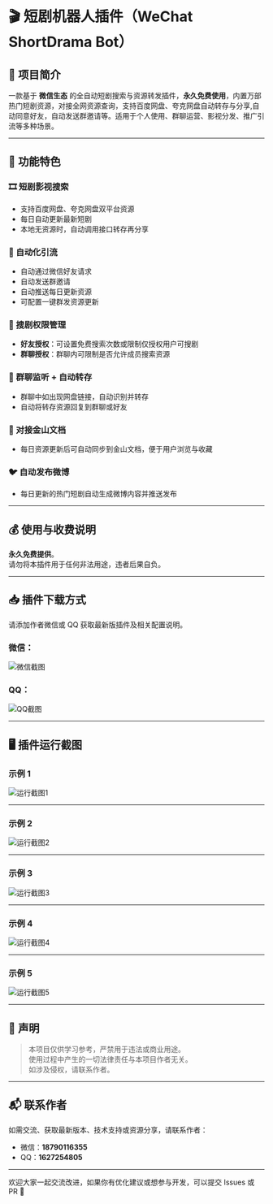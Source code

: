 # 🎬 短剧机器人插件（WeChat ShortDrama Bot）

## 📌 项目简介

一款基于 **微信生态** 的全自动短剧搜索与资源转发插件，**永久免费使用**，内置万部热门短剧资源，对接全网资源查询，支持百度网盘、夸克网盘自动转存与分享,自动同意好友，自动发送群邀请等。适用于个人使用、群聊运营、影视分发、推广引流等多种场景。

---

## 🚀 功能特色

### 🎞️ 短剧影视搜索
- 支持百度网盘、夸克网盘双平台资源
- 每日自动更新最新短剧
- 本地无资源时，自动调用接口转存再分享

### 🤖 自动化引流
- 自动通过微信好友请求  
- 自动发送群邀请  
- 自动推送每日更新资源  
- 可配置一键群发资源更新

### 🔐 搜剧权限管理
- **好友授权**：可设置免费搜索次数或限制仅授权用户可搜剧  
- **群聊授权**：群聊内可限制是否允许成员搜索资源  

### 📢 群聊监听 + 自动转存
- 群聊中如出现网盘链接，自动识别并转存  
- 自动将转存资源回复到群聊或好友

### 📄 对接金山文档
- 每日资源更新后可自动同步到金山文档，便于用户浏览与收藏

### 🐦 自动发布微博
- 每日更新的热门短剧自动生成微博内容并推送发布

---

## 💰 使用与收费说明

**永久免费提供**。  
请勿将本插件用于任何非法用途，违者后果自负。

---

## 📥 插件下载方式

请添加作者微信或 QQ 获取最新版插件及相关配置说明。

### 微信：
![微信截图](images/wx.jpg)

### QQ：
![QQ截图](images/qq.jpg)

---

## 🖥️ 插件运行截图

### 示例 1
![运行截图1](images/1.png)

---

### 示例 2
![运行截图2](images/2.png)

---

### 示例 3
![运行截图3](images/3.png)

---

### 示例 4
![运行截图4](images/4.jpg)

---

### 示例 5
![运行截图5](images/5.jpg)

---

## 📢 声明

> 本项目仅供学习参考，严禁用于违法或商业用途。  
> 使用过程中产生的一切法律责任与本项目作者无关。  
> 如涉及侵权，请联系作者。

---

## 📬 联系作者

如需交流、获取最新版本、技术支持或资源分享，请联系作者：

- 微信：**18790116355**
- QQ：**1627254805**

---

欢迎大家一起交流改进，如果你有优化建议或想参与开发，可以提交 Issues 或 PR 🙌
